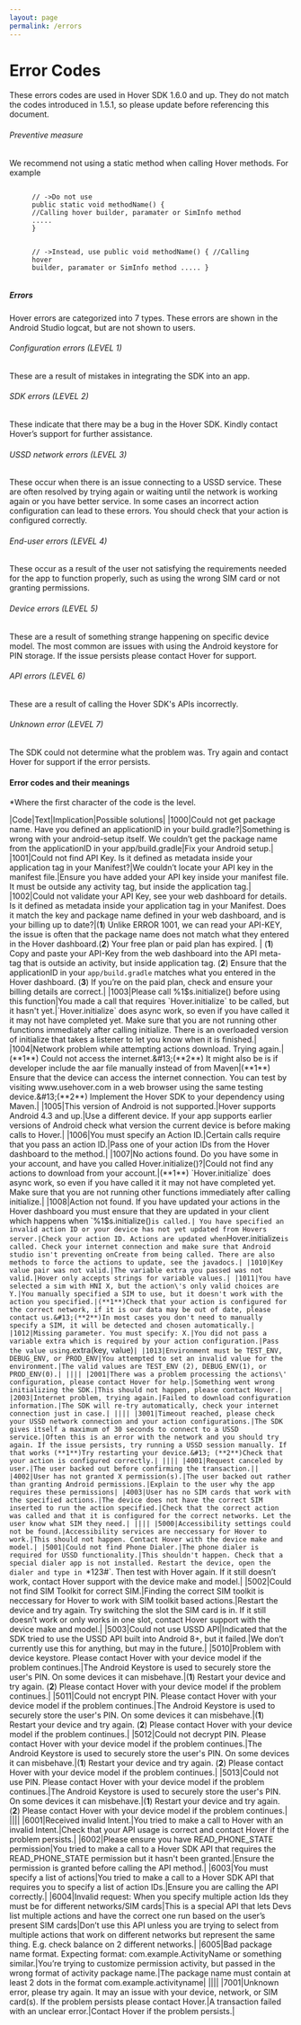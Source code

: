 ```yaml
---
layout: page
permalink: /errors
---
```


# Error Codes

<div class="call-out call-out-info">
	  <p>These errors codes are used in Hover SDK 1.6.0 and up. They do not match the codes introduced in 1.5.1, so please update before referencing this document.</p>
</div>

###### Preventive measure
We recommend not using a static method when calling Hover methods. For example
<figure>
<pre><code class="java" data-lang="java">
// ->Do not use
public static void methodName() {
//Calling hover builder, paramater or SimInfo method
.....
}

// ->Instead, use
public void methodName() {
//Calling hover builder, paramater or SimInfo method
.....
}
</code></pre></figure>

##### Errors
Hover errors are categorized into 7 types. These errors are shown in the Android Studio logcat, but are not shown to users.

###### Configuration errors (LEVEL 1) 
These are a result of mistakes in integrating the SDK into an app.

###### SDK errors (LEVEL 2)  
These indicate that there may be a bug in the Hover SDK. Kindly contact Hover’s support for further assistance.

###### USSD network errors (LEVEL 3) 
These occur when there is an issue connecting to a USSD service. These are often resolved by trying again or waiting until the network is working again or you have better service. In some cases an incorrect action configuration can lead to these errors. You should check that your action is configured correctly.

###### End-user errors (LEVEL 4)
These occur as a result of the user not satisfying the requirements needed for the app to function properly, such as using the wrong SIM card or not granting permissions.

###### Device errors (LEVEL 5)  
These are a result of something strange happening on specific device model. The most common are issues with using the Android keystore for PIN storage. If the issue persists please contact Hover for support.

###### API errors (LEVEL 6)  
These are a result of calling the Hover SDK's APIs incorrectly.

###### Unknown error (LEVEL 7)  
The SDK could not determine what the problem was. Try again and contact Hover for support if the error persists.

#### Error codes and their meanings
*Where the first character of the code is the level.

|Code|Text|Implication|Possible solutions|
|1000|Could not get package name. Have you defined an applicationID in your build.gradle?|Something is wrong with your android-setup itself. We couldn’t get the package name from the applicationID in your app/build.gradle|Fix your Android setup.|
|1001|Could not find API Key. Is it defined as metadata inside your application tag in your Manifest?|We couldn’t locate your API key in the manifest file.|Ensure you have added your API key inside your manifest file. It must be outside any activity tag, but inside the application tag.|
|1002|Could not validate your API Key, see your web dashboard for details. Is it defined as metadata inside your application tag in your Manifest. Does it match the key and package name defined in your web dashboard, and is your billing up to date?|(**1**) Unlike ERROR 1001, we can read your API-KEY, the issue is often that the package name does not match what they entered in the Hover dashboard.(**2**) Your free plan or paid plan has expired. | (**1**) Copy and paste your API-Key from the web dashboard into the API meta-tag that is outside an activity, but inside application tag. (**2**) Ensure that the applicationID in your `app/build.gradle` matches what you entered in the Hover dashboard. (**3**) If you’re on the paid plan, check and ensure your billing details are correct.|
|1003|Please call %1$s.initialize() before using this function|You made a call that requires `Hover.initialize` to be called, but it hasn't yet.|`Hover.initialize` does async work, so even if you have called it it may not have completed yet. Make sure that you are not running other functions immediately after calling initialize. There is an overloaded version of initialize that takes a listener to let you know when it is finished.|
|1004|Network problem while attempting actions download. Trying again.|(**1**) Could not access the internet.&#13;(**2**) It might also be is if developer  include the aar file manually instead of from Maven|(**1**) Ensure that the device can access the internet connection. You can test by visiting www.usehover.com in a web browser using the same testing device.&#13;(**2**) Implement the Hover SDK to your dependency using Maven.|
|1005|This version of Android is not supported.|Hover supports Android 4.3 and up.|Use a different device. If your app supports earlier versions of Android check what version the current device is before making calls to Hover.|
|1006|You must specify an Action ID.|Certain calls require that you pass an action ID.|Pass one of your action IDs from the Hover dashboard to the method.|
|1007|No actions found. Do you have some in your account, and have you called Hover.initialize()?|Could not find any actions to download from your account.|(**1**) `Hover.initialize` does async work, so even if you have called it it may not have completed yet. Make sure that you are not running other functions immediately after calling initialize.|
|1008|Action not found. If you have updated your actions in the Hover dashboard you must ensure that they are updated in your client which happens when `%1$s.initialize()` is called.| You have specified an invalid action ID or your device has not yet updated from Hovers server.|Check your action ID. Actions are updated when `Hover.initialize` is called. Check your internet connection and make sure that Android studio isn't preventing onCreate from being called. There are also methods to force the actions to update, see the javadocs.|
|1010|Key value pair was not valid.|The variable extra you passed was not valid.|Hover only accepts strings for variable values.|
|1011|You have selected a sim with HNI X, but the action\'s only valid choices are Y.|You manually specified a SIM to use, but it doesn't work with the action you specified.|(**1**)Check that your action is configured for the correct network, if it is our data may be out of date, please contact us.&#13;(**2**)In most cases you don't need to manually specify a SIM, it will be detected and chosen automatically.|
|1012|Missing parameter. You must specify: X.|You did not pass a variable extra which is required by your action configuration.|Pass the value using `.extra(key, value)`|
|1013|Environment must be TEST_ENV, DEBUG_ENV, or PROD_ENV|You attempted to set an invalid value for the environment.|The valid values are TEST_ENV (2), DEBUG_ENV(1), or PROD_ENV(0).|
||||
|2001|There was a problem processing the actions\' configuration, please contact Hover for help.|Something went wrong initializing the SDK.|This should not happen, please contact Hover.|
|2003|Internet problem, trying again.|Failed to download configuration information.|The SDK will re-try automatically, check your internet connection just in case.|
||||
|3001|Timeout reached, please check your USSD network connection and your action configurations.|The SDK gives itself a maximum of 30 seconds to connect to a USSD service.|Often this is an error with the network and you should try again. If the issue persists, try running a USSD session manually. If that works (**1**)Try restarting your device.&#13; (**2**)Check that your action is configured correctly.|
||||
|4001|Request canceled by user.|The user backed out before confirming the transaction.||
|4002|User has not granted X permission(s).|The user backed out rather than granting Android permissions.|Explain to the user why the app requires these permissions|
|4003|User has no SIM cards that work with the specified actions.|The device does not have the correct SIM inserted to run the action specified.|Check that the correct action was called and that it is configured for the correct networks. Let the user know what SIM they need.|
||||
|5000|Accessibility settings could not be found.|Accessibility services are neccessary for Hover to work.|This should not happen. Contact Hover with the device make and model.|
|5001|Could not find Phone Dialer.|The phone dialer is required for USSD functionality.|This shouldn't happen. Check that a special dialer app is not installed. Restart the device, open the dialer and type in `*123#`. Then test with Hover again. If it still doesn’t work, contact Hover support with the device make and model.|
|5002|Could not find SIM Toolkit for correct SIM.|Finding the correct SIM toolkit is neccessary for Hover to work with SIM toolkit based actions.|Restart the device and try again. &#13;Try switching the slot the SIM card is in. &#13;If it still doesn’t work or only works in one slot, contact Hover support with the device make and model.|
|5003|Could not use USSD API|Indicated that the SDK tried to use the USSD API built into Android 8+, but it failed.|We don’t currently use this for anything, but may in the future.|
|5010|Problem with device keystore. Please contact Hover with your device model if the problem continues.|The Android Keystore is used to securely store the user's PIN. On some devices it can misbehave.|(**1**) Restart your device and try again.&#13;(**2**) Please contact Hover with your device model if the problem continues.|
|5011|Could not encrypt PIN. Please contact Hover with your device model if the problem continues.|The Android Keystore is used to securely store the user's PIN. On some devices it can misbehave.|(**1**) Restart your device and try again.&#13;(**2**) Please contact Hover with your device model if the problem continues.|
|5012|Could not decrypt PIN. Please contact Hover with your device model if the problem continues.|The Android Keystore is used to securely store the user's PIN. On some devices it can misbehave.|(**1**) Restart your device and try again.&#13;(**2**) Please contact Hover with your device model if the problem continues.|
|5013|Could not use PIN. Please contact Hover with your device model if the problem continues.|The Android Keystore is used to securely store the user's PIN. On some devices it can misbehave.|(**1**) Restart your device and try again.&#13;(**2**) Please contact Hover with your device model if the problem continues.|
||||
|6001|Received invalid Intent.|You tried to make a call to Hover with an invalid Intent.|Check that your API usage is correct and contact Hover if the problem persists.|
|6002|Please ensure you have READ_PHONE_STATE permission|You tried to make a call to a Hover SDK API that requires the READ_PHONE_STATE permission but it hasn't been granted.|Ensure the permission is granted before calling the API method.|
|6003|You must specify a list of actions|You tried to make a call to a Hover SDK API that requires you to specify a list of action IDs.|Ensure you are calling the API correctly.|
|6004|Invalid request: When you specify multiple action Ids they must be for different networks/SIM cards|This is a special API that lets Devs list multiple actions and have the correct one run based on the user’s present SIM cards|Don’t use this API unless you are trying to select from multiple actions that work on different networks but represent the same thing. E.g. check balance on 2 different networks.|
|6005|Bad package name format. Expecting format: com.example.ActivityName or something similar.|You’re trying to customize permission activity, but passed in the wrong format of activity package name.|The package name must contain at least 2 dots in the format com.example.activityname|
||||
|7001|Unknown error, please try again. It may an issue with your device, network, or SIM card(s). If the problem persists please contact Hover.|A transaction failed with an unclear error.|Contact Hover if the problem persists.|

